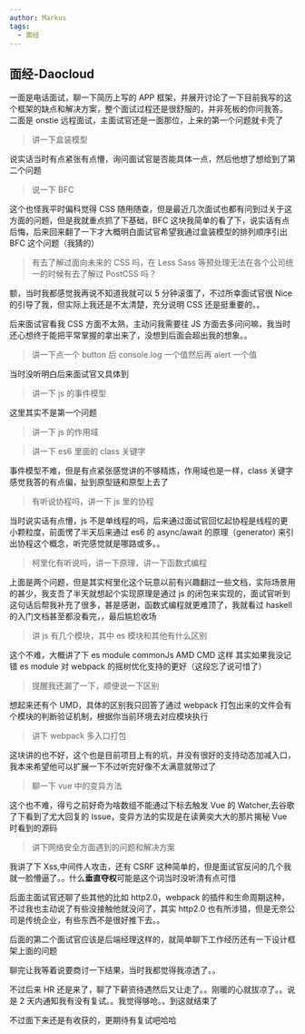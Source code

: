 ```yaml
---
author: Markus
tags:
  - 面经
---
```


## 面经-Daocloud

一面是电话面试，聊一下简历上写的 APP 框架，并展开讨论了一下目前我写的这个框架的缺点和解决方案，整个面试过程还是很舒服的，并非死板的你问我答。
二面是 onstie 远程面试，主面试官还是一面那位，上来的第一个问题就卡壳了

> 讲一下盒装模型

说实话当时有点紧张有点懵，询问面试官是否能具体一点，然后他想了想给到了第二个问题

> 说一下 BFC

这个也怪我平时偏科觉得 CSS 随用随查，但是最近几次面试也都有问到过关于这方面的问题，但是我就重点抓了下基础，BFC 这块我简单的看了下，说实话有点后悔，后来回来翻了一下才大概明白面试官希望我通过盒装模型的排列顺序引出 BFC 这个问题（我猜的）

> 有去了解过面向未来的 CSS 吗，在 Less Sass 等预处理无法在各个公司统一的时候有去了解过 PostCSS 吗？

额，当时我都感觉我再说不知道我就可以 5 分钟滚蛋了，不过所幸面试官很 Nice 的引导了我，但实际上我还是不太清楚，充分说明 CSS 还是挺重要的。。

后来面试官看我 CSS 方面不太熟，主动问我需要往 JS 方面去多问问嘛，我当时还心想终于能把平常掌握的拿出来了，没想到后面会超出我的想象。。

> 讲一下点一个 button 后 console.log 一个值然后再 alert 一个值

当时没听明白后来面试官又具体到

> 讲一下 js 的事件模型

这里其实不是第一个问题

> 讲一下 js 的作用域

> 讲一下 es6 里面的 class 关键字

事件模型不难，但是有点紧张感觉讲的不够精炼，作用域也是一样，class 关键字感觉我答的有点偏，扯到原型链和原型上去了

> 有听说协程吗，讲一下 js 里的协程

当时说实话有点懵，js 不是单线程的吗，后来通过面试官回忆起协程是线程的更小颗粒度，前面愣了半天后来通过 es6 的 async/await 的原理（generator) 来引出协程这个概念，听完感觉就是哪路或多。。

> 柯里化有听说吗，讲一下原理，讲一下函数式编程

上面是两个问题，但是其实柯里化这个玩意以前有兴趣翻过一些文档，实际场景用的甚少，我支吾了半天就想起个实现原理是通过 js 的闭包来实现的，面试官听到这句话后帮我补充了很多，甚是感谢，函数式编程就更难顶了，我就看过 haskell 的入门文档甚至都没看完，，最后尴尬收场

> 讲 js 有几个模块，其中 es 模块和其他有什么区别

这个不难，大概讲了下 es module commonJs AMD CMD 这样
其实如果我没记错 es module 对 webpack 的摇树优化支持的更好（这段忘了说可惜了）

> 提醒我还漏了一下，顺便说一下区别

想起来还有个 UMD，具体的区别我只回答了通过 webpack 打包出来的文件会有个模块的判断验证机制，根据你当前环境去对应模块执行

> 讲下 webpack 多入口打包

这块讲的也不好，这个也是目前项目上有的坑，并没有很好的支持动态加减入口，我本来希望他可以扩展一下不过听完好像不太满意就带过了

> 聊一下 vue 中的变异方法

这个也不难，得亏之前好奇为啥数组不能通过下标去触发 Vue 的 Watcher,去谷歌了下看到了尤大回复的 Issue，变异方法的实现是在读黄奕大大的那片揭秘 Vue 时看到的源码

> 讲下网络安全方面遇到的问题和解决方案

我讲了下 Xss,中间件人攻击，还有 CSRF 这种简单的，但是面试官反问的几个我就一脸懵逼了。。什么**垂直夺权**可能是这个词当时没听清有点可惜

后面主面试官还聊了些其他的比如 http2.0，webpack 的插件和生命周期这种，不过我也主动说了有些没接触他就没问了，其实 http2.0 也有所涉猎，但是无奈公司是传统企业，有些东西不是很好推下去。。

后面的第二个面试官应该是后端经理这样的，就简单聊下工作经历还有一下设计框架上面的问题

聊完让我等着说要商讨一下结果，当时我都觉得我凉透了。。

不过后来 HR 还是来了，聊了下薪资待遇然后又让走了。。刚暖的心就拔凉了。。说是 2 天内通知我有没有复试。。我觉得够呛。。到这就结束了

不过面下来还是有收获的，更期待有复试吧哈哈
